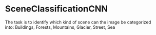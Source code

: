 # SceneClassificationCNN
The task is to identify which kind of scene can the image be categorized into: Buildings, Forests, Mountains, Glacier, Street, Sea

